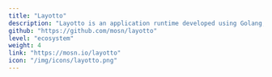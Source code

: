```yaml
---
title: "Layotto"
description: "Layotto is an application runtime developed using Golang, which provides various distributed capabilities for applications."
github: "https://github.com/mosn/layotto"
level: "ecosystem"
weight: 4
link: "https://mosn.io/layotto"
icon: "/img/icons/layotto.png"
---
```


